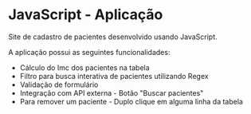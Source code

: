 # JavaScript - Aplicação
Site de cadastro de pacientes desenvolvido usando JavaScript.

A aplicação possui as seguintes funcionalidades:

* Cálculo do Imc dos pacientes na tabela
* Filtro para busca interativa de pacientes utilizando Regex
* Validação de formulário
* Integração com API externa - Botão "Buscar pacientes"
* Para remover um paciente - Duplo clique em alguma linha da tabela

